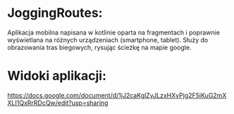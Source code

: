 # JoggingRoutes:
Aplikacja mobilna napisana w kotlinie oparta na fragmentach i poprawnie wyświetlana na różnych urządzeniach (smartphone, tablet). Służy do obrazowania tras biegowych, rysując ścieżkę na mapie google.

# Widoki aplikacji:
https://docs.google.com/document/d/1jJ2caKglZyJLzxHXyPjg2F5jKuG2mXXLI1QxRrRDcQw/edit?usp=sharing
